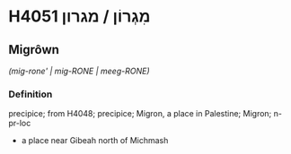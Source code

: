 # H4051 מִגְרוֹן / מגרון

## Migrôwn

_(mig-rone' | miɡ-RONE | meeɡ-RONE)_

### Definition

precipice; from H4048; precipice; Migron, a place in Palestine; Migron; n-pr-loc

- a place near Gibeah north of Michmash
